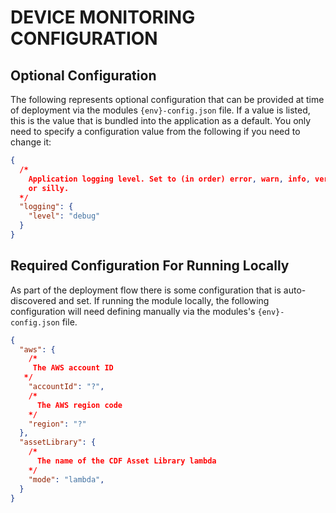 # DEVICE MONITORING CONFIGURATION

## Optional Configuration

The following represents optional configuration that can be provided at time of deployment via the modules `{env}-config.json` file. If a value is listed, this is the value that is bundled into the application as a default. You only need to specify a configuration value from the following if you need to change it:

```json
{
  /*
    Application logging level. Set to (in order) error, warn, info, verbose, debug 
    or silly.
  */
  "logging": {
    "level": "debug"
  }
}
```

## Required Configuration For Running Locally

As part of the deployment flow there is some configuration that is auto-discovered and set. If running the module locally, the following configuration will need defining manually via the modules's `{env}-config.json` file.

```json
{
  "aws": {
    /*
     The AWS account ID
   */
    "accountId": "?",
    /*
      The AWS region code 
    */
    "region": "?"
  },
  "assetLibrary": {
    /*
      The name of the CDF Asset Library lambda
    */
    "mode": "lambda",
  }
}
```
